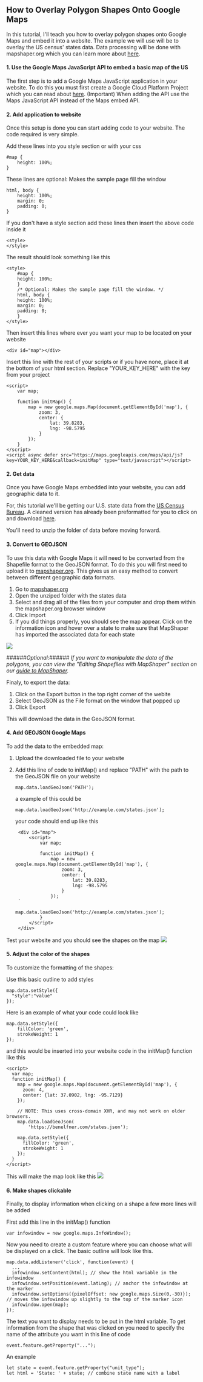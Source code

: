 ## How to Overlay Polygon Shapes Onto Google Maps ##

In this tutorial, I'll teach you how to overlay polygon shapes onto Google Maps and embed it into a website. The example we will use will be to overlay the US census' states data. Data processing will be done with mapshaper.org which you can learn more about [here](https://simplemaps.com/resources/guide-to-mapshaper).

#### 1. Use the Google Maps JavaScript API to embed a basic map of the US
The first step is to add a Google Maps JavaScript application in your website. To do this you must first create a Google Cloud Platform Project which you can read about [here](GoogleCloudProjectSetup). (Important) When adding the API use the Maps JavaScript API instead of the Maps embed API.



#### 2. Add application to website

Once this setup is done you can start adding code to your website. The code required is very simple.

Add these lines into you style section or with your css

    #map {
    	height: 100%;
    }

These lines are optional: Makes the sample page fill the window
    
	html, body {
	    height: 100%;
	    margin: 0;
	    padding: 0;
    }

If you don't have a style section add these lines then insert the above code inside it

	<style>
	</style>

The result should look something like this

    <style>
		#map {
		height: 100%;
		}
		/* Optional: Makes the sample page fill the window. */
		html, body {
		height: 100%;
		margin: 0;
		padding: 0;
		}
	</style>

Then insert this lines where ever you want your map to be located on your website

    <div id="map"></div>

Insert this line with the rest of your scripts or if you have none, place it at the bottom of your html section. Replace "YOUR_KEY_HERE" with the key from your project

	<script>
		var map;

		function initMap() {
			map = new google.maps.Map(document.getElementById('map'), {
				zoom: 3,
				center: {
					lat: 39.8283,
					lng: -98.5795
				}
			});
		}
	</script>
    <script async defer src="https://maps.googleapis.com/maps/api/js?key=YOUR_KEY_HERE&callback=initMap" type="text/javascript"></script>

#### 2. Get data
Once you have Google Maps embedded into your website, you can add geographic data to it.

For, this tutorial we'll be getting our U.S. state data from the  [US Census Bureau](https://www.census.gov/geographies/mapping-files/time-series/geo/carto-boundary-file.html "census.gov"). A cleaned version has already been preformatted for you to click on and download [here](C:\Users\benel\Documents\GitHub\belfner.github.io\index_files\states.zip "states.zip").

You'll need to unzip the folder of data before moving forward.

#### 3. Convert to GEOJSON
To use this data with Google Maps it will need to be converted from the Shapefile format to the GeoJSON format. To do this you will first need to upload it to [mapshaper.org](https://mapshaper.org/). This gives us an easy method to convert between different geographic data formats. 

1. Go to [mapshaper.org](https://mapshaper.org/)
2. Open the unziped folder with the states data
3. Select and drag all of the files from your computer and drop them within the mapshaper.org browser window
4. Click Import
5. If you did things properly, you should see the map appear. Click on the information icon and hover over a state to make sure that MapShaper has imported the associated data for each state

![](images/import.png)


######*Optional:*######
*If you want to manipulate the data of the polygons, you can view the "Editing Shapefiles with MapShaper" section on our [guide to MapShaper](https://simplemaps.com/resources/guide-to-mapshaper).*

Finaly, to export the data:

1. Click on the Export button in the top right corner of the webite
2. Select GeoJSON as the File format on the window that popped up
3. Click Export

This will download the data in the GeoJSON format.


#### 4. Add GEOJSON Google Maps

To add the data to the embedded map:

1. Upload the downloaded file to your website
2. Add this line of code to initMap() and replace "PATH" with the path to the GeoJSON file on your website

	`map.data.loadGeoJson('PATH');`

	a example of this could be

	`map.data.loadGeoJson('http://example.com/states.json');`

	your code should end up like this
	
	    <div id="map">
			<script>
				var map;
		
				function initMap() {
					map = new google.maps.Map(document.getElementById('map'), {
						zoom: 3,
						center: {
							lat: 39.8283,
							lng: -98.5795
						}
					});
		`			
					map.data.loadGeoJson('http://example.com/states.json');
				}
			</script>
		</div>

Test your website and you should see the shapes on the map
![](images/basic_map_with_shapes.png)

#### 5. Adjust the color of the shapes
To customize the formatting of the shapes:

Use this basic outline to add styles

    map.data.setStyle({
      "style":"value"
    });


Here is an example of what your code could look like

	map.data.setStyle({
		fillColor: 'green',
		strokeWeight: 1
	});

and this would be inserted into your website code in the initMap() function like this

	<script>
      var map;
      function initMap() {
        map = new google.maps.Map(document.getElementById('map'), {
          zoom: 4,
          center: {lat: 37.0902, lng: -95.7129}
        });

        // NOTE: This uses cross-domain XHR, and may not work on older browsers.
        map.data.loadGeoJson(
            'https://benelfner.com/states.json');
			
		map.data.setStyle({
		  fillColor: 'green',
		  strokeWeight: 1
		});
      }
    </script>
			

This will make the map look like this
![](images/colored_map.png)

#### 6. Make shapes clickable

Finally, to display information when clicking on a shape a few more lines will be added

First add this line in the initMap() function

    var infowindow = new google.maps.InfoWindow();

Now you need to create a custom feature where you can choose what will be displayed on a click. The basic outline will look like this. 

	map.data.addListener('click', function(event) {
	  ...
	  infowindow.setContent(html); // show the html variable in the infowindow
	  infowindow.setPosition(event.latLng); // anchor the infowindow at the marker
	  infowindow.setOptions({pixelOffset: new google.maps.Size(0,-30)}); // moves the infowindow up slightly to the top of the marker icon
	  infowindow.open(map);
	});

The text you want to display needs to be put in the html variable. To get information from the shape that was clicked on you need to specify the name of the attribute you want in this line of code

	event.feature.getProperty("...");

An example

	let state = event.feature.getProperty("unit_type");
	let html = 'State: ' + state; // combine state name with a label	
	  
